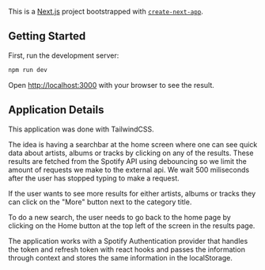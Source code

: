 This is a [Next.js](https://nextjs.org/) project bootstrapped with [`create-next-app`](https://github.com/vercel/next.js/tree/canary/packages/create-next-app).

## Getting Started

First, run the development server:

```bash
npm run dev
```

Open [http://localhost:3000](http://localhost:3000) with your browser to see the result.

## Application Details

This application was done with TailwindCSS.

The idea is having a searchbar at the home screen where one can see quick data about artists, albums or tracks by clicking on any of the results. These results are fetched from the Spotify API using debouncing so we limit the amount of requests we make to the external api. We wait 500 miliseconds after the user has stopped typing to make a request.

If the user wants to see more results for either artists, albums or tracks they can click on the "More" button next to the category title.

To do a new search, the user needs to go back to the home page by clicking on the Home button at the top left of the screen in the results page.

The application works with a Spotify Authentication provider that handles the token and refresh token with react hooks and passes the information through context and stores the same information in the localStorage.
